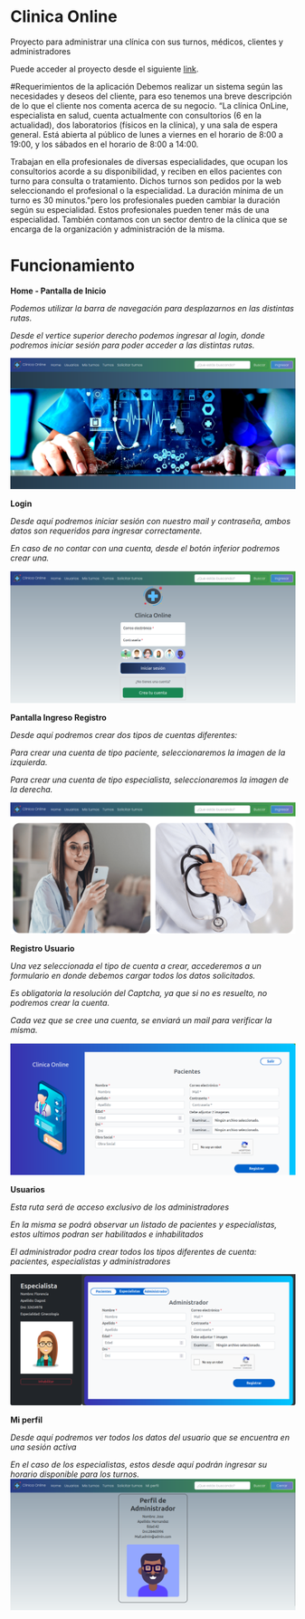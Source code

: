 # Clinica Online

Proyecto para administrar una clínica con sus turnos, médicos, clientes y administradores

Puede acceder al proyecto desde el siguiente [link](https://clinicaonline-7159e.web.app/).

#Requerimientos de la aplicación
Debemos realizar un sistema según las necesidades y deseos del cliente, para eso tenemos una breve
descripción de lo que el cliente nos comenta acerca de su negocio.
“La clínica OnLine, especialista en salud, cuenta actualmente con consultorios (6 en la actualidad), dos laboratorios (físicos en la clínica), y una sala de espera general. Está abierta al público de lunes a viernes en el horario de 8:00 a 19:00, y los sábados en el horario de 8:00 a 14:00.

Trabajan en ella profesionales de diversas especialidades, que ocupan los consultorios acorde a su disponibilidad, y reciben en ellos pacientes con turno para consulta o tratamiento. Dichos turnos son pedidos por la web seleccionando el profesional o la especialidad. La duración mínima de un turno es 30 minutos."pero los profesionales pueden cambiar la duración según su especialidad. Estos profesionales pueden tener más de una especialidad.
También contamos con un sector dentro de la clínica que se encarga de la organización y administración de la misma.

# Funcionamiento

**Home - Pantalla de Inicio**  

*Podemos utilizar la barra de navegación para desplazarnos en las distintas rutas.*    

*Desde el vertice superior derecho podemos ingresar al login, donde podremos iniciar sesión para poder acceder a las distintas rutas.*    

![](https://github.com/chrisdresba/ClinicaOnline/blob/main/ClinicaOnline/appAngular/home.png?raw=true)


**Login**  

*Desde aquí podremos iniciar sesión con nuestro mail y contraseña, ambos datos son requeridos para ingresar correctamente.*    

*En caso de no contar con una cuenta, desde el botón inferior podremos crear una.*    



![](https://github.com/chrisdresba/ClinicaOnline/blob/main/ClinicaOnline/appAngular/login.png?raw=true)

**Pantalla Ingreso Registro**  

*Desde aquí podremos crear dos tipos de cuentas diferentes:*    

*Para crear una cuenta de tipo paciente, seleccionaremos la imagen de la izquierda.*   

*Para crear una cuenta de tipo especialista, seleccionaremos la imagen de la derecha.*   

![](https://github.com/chrisdresba/ClinicaOnline/blob/main/ClinicaOnline/appAngular/registro1.png?raw=true)


**Registro Usuario**  

*Una vez seleccionada el tipo de cuenta a crear, accederemos a un formulario en donde debemos cargar todos los datos solicitados.*    

*Es obligatoria la resolución del Captcha, ya que si no es resuelto, no podremos crear la cuenta.*    

*Cada vez que se cree una cuenta, se enviará un mail para verificar la misma.*   

![](https://github.com/chrisdresba/ClinicaOnline/blob/main/ClinicaOnline/appAngular/registro2.png?raw=true)

**Usuarios**  

*Esta ruta será de acceso exclusivo de los administradores*    

*En la misma se podrá observar un listado de pacientes y especialistas, estos ultimos podran ser habilitados e inhabilitados*

*El administrador podra crear todos los tipos diferentes de cuenta: pacientes, especialistas y administradores*

![](https://github.com/chrisdresba/ClinicaOnline/blob/main/ClinicaOnline/appAngular/usuarios.png?raw=true)

**Mi perfil**  

*Desde aquí podremos ver todos los datos del usuario que se encuentra en una sesión activa*

*En el caso de los especialistas, estos desde aquí podrán ingresar su horario disponible para los turnos.*    
![](https://github.com/chrisdresba/ClinicaOnline/blob/main/ClinicaOnline/appAngular/perfil.png?raw=true)
